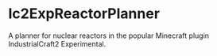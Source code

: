 Ic2ExpReactorPlanner
====================

A planner for nuclear reactors in the popular Minecraft plugin IndustrialCraft2 Experimental.
